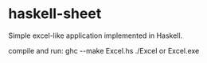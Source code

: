 # haskell-sheet

Simple excel-like application implemented in Haskell.

compile and run:
ghc --make Excel.hs
./Excel or Excel.exe
